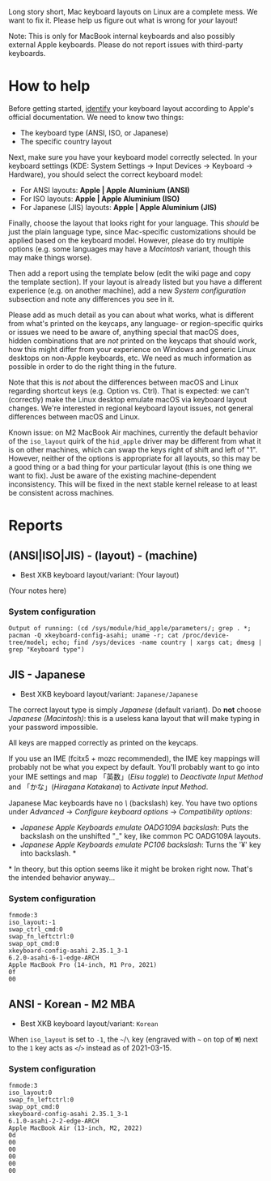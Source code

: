 Long story short, Mac keyboard layouts on Linux are a complete mess. We want to fix it. Please help us figure out what is wrong for *your* layout!

Note: This is only for MacBook internal keyboards and also possibly external Apple keyboards. Please do not report issues with third-party keyboards.

# How to help

Before getting started, [identify](https://support.apple.com/en-us/HT201794) your keyboard layout according to Apple's official documentation. We need to know two things:

* The keyboard type (ANSI, ISO, or Japanese)
* The specific country layout

Next, make sure you have your keyboard model correctly selected. In your keyboard settings (KDE: System Settings → Input Devices → Keyboard → Hardware), you should select the correct keyboard model:

* For ANSI layouts: **Apple | Apple Aluminium (ANSI)**
* For ISO layouts: **Apple | Apple Aluminium (ISO)**
* For Japanese (JIS) layouts: **Apple | Apple Aluminium (JIS)**

Finally, choose the layout that looks right for your language. This *should* be just the plain language type, since Mac-specific customizations should be applied based on the keyboard model. However, please do try multiple options (e.g. some languages may have a *Macintosh* variant, though this may make things worse).

Then add a report using the template below (edit the wiki page and copy the template section). If your layout is already listed but you have a different experience (e.g. on another machine), add a new *System configuration* subsection and note any differences you see in it.

Please add as much detail as you can about what works, what is different from what's printed on the keycaps, any language- or region-specific quirks or issues we need to be aware of, anything special that macOS does, hidden combinations that are *not* printed on the keycaps that should work, how this might differ from your experience on Windows and generic Linux desktops on non-Apple keyboards, etc. We need as much information as possible in order to do the right thing in the future.

Note that this is *not* about the differences between macOS and Linux regarding shortcut keys (e.g. Option vs. Ctrl). That is expected: we can't (correctly) make the Linux desktop emulate macOS via keyboard layout changes. We're interested in regional keyboard layout issues, not general differences between macOS and Linux.

Known issue: on M2 MacBook Air machines, currently the default behavior of the `iso_layout` quirk of the `hid_apple` driver may be different from what it is on other machines, which can swap the keys right of shift and left of "1". However, neither of the options is appropriate for all layouts, so this may be a good thing or a bad thing for your particular layout (this is one thing we want to fix). Just be aware of the existing machine-dependent inconsistency. This will be fixed in the next stable kernel release to at least be consistent across machines.

# Reports

## (ANSI|ISO|JIS) - (layout) - (machine)
* Best XKB keyboard layout/variant: (Your layout)

(Your notes here)

### System configuration
```
Output of running: (cd /sys/module/hid_apple/parameters/; grep . *; pacman -Q xkeyboard-config-asahi; uname -r; cat /proc/device-tree/model; echo; find /sys/devices -name country | xargs cat; dmesg | grep "Keyboard type")
```

## JIS - Japanese
* Best XKB keyboard layout/variant: `Japanese/Japanese`

The correct layout type is simply *Japanese* (default variant). Do **not** choose *Japanese (Macintosh)*: this is a useless kana layout that will make typing in your password impossible.

All keys are mapped correctly as printed on the keycaps.

If you use an IME (fcitx5 + mozc recommended), the IME key mappings will probably not be what you expect by default. You'll probably want to go into your IME settings and map 「英数」(*Eisu toggle*) to *Deactivate Input Method* and 「かな」(*Hiragana Katakana*) to *Activate Input Method*.

Japanese Mac keyboards have no *\\* (backslash) key. You have two options under *Advanced* → *Configure keyboard options* → *Compatibility options*:

* *Japanese Apple Keyboards emulate OADG109A backslash*: Puts the backslash on the unshifted "_" key, like common PC OADG109A layouts.
* *Japanese Apple Keyboards emulate PC106 backslash*: Turns the '¥' key into backslash. \*

\* In theory, but this option seems like it might be broken right now. That's the intended behavior anyway...

### System configuration
```
fnmode:3
iso_layout:-1
swap_ctrl_cmd:0
swap_fn_leftctrl:0
swap_opt_cmd:0
xkeyboard-config-asahi 2.35.1_3-1
6.2.0-asahi-6-1-edge-ARCH
Apple MacBook Pro (14-inch, M1 Pro, 2021)
0f
00
```

## ANSI - Korean - M2 MBA
* Best XKB keyboard layout/variant: `Korean`

When `iso_layout` is set to `-1`, the `~`/`\` key (engraved with `~` on top of `₩`) next to the `1` key acts as `<`/`>` instead as of 2021-03-15.

### System configuration
```
fnmode:3
iso_layout:0
swap_fn_leftctrl:0
swap_opt_cmd:0
xkeyboard-config-asahi 2.35.1_3-1
6.1.0-asahi-2-2-edge-ARCH
Apple MacBook Air (13-inch, M2, 2022)
0d
00
00
00
00
00
```
